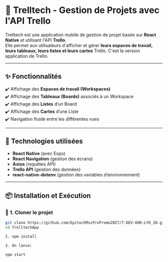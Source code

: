 # 📌 Trelltech - Gestion de Projets avec l'API Trello

Trelltech est une application mobile de gestion de projet basée sur **React Native** et utilisant l'API **Trello**.  
Elle permet aux utilisateurs d'afficher et gérer **leurs espaces de travail, leurs tableaux, leurs listes et leurs cartes** Trello. C'est la version application de Trello.

---

## ✨ **Fonctionnalités**
✔️ Affichage des **Espaces de travail (Workspaces)**  
✔️ Affichage des **Tableaux (Boards)** associés à un Workspace  
✔️ Affichage des **Listes** d’un Board  
✔️ Affichage des **Cartes** d’une Liste  
✔️ Navigation fluide entre les différentes vues  

---

## 🚀 **Technologies utilisées**
- **React Native** (avec Expo)
- **React Navigation** (gestion des écrans)
- **Axios** (requêtes API)
- **Trello API** (gestion des données)
- **react-native-dotenv** (gestion des variables d’environnement)

---

## 📦 **Installation et Exécution**
### 🔧 **1. Cloner le projet**
```sh
git clone https://github.com/EpitechMscProPromo2027/T-DEV-600-LYO_20.git
cd TrelltechApp

2. npm install

3. On lance:

npm start

